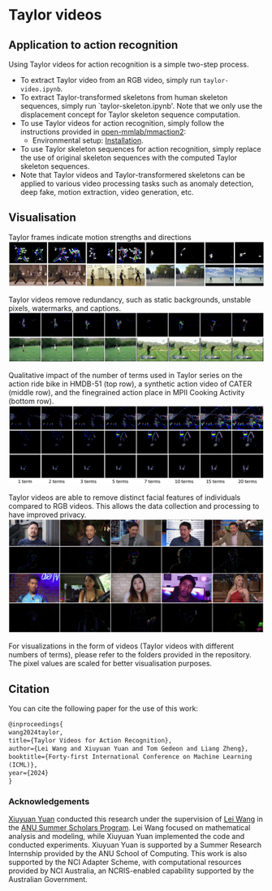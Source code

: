 # Taylor videos

## Application to action recognition

Using Taylor videos for action recognition is a simple two-step process.

- To extract Taylor video from an RGB video, simply run `taylor-video.ipynb`.
- To extract Taylor-transformed skeletons from human skeleton sequences, simply run `taylor-skeleton.ipynb'. Note that we only use the displacement concept for Taylor skeleton sequence computation.
- To use Taylor videos for action recognition, simply follow the instructions provided in [open-mmlab/mmaction2](https://github.com/open-mmlab/mmaction2?tab=readme-ov-file):
  - Environmental setup: [Installation](https://mmaction2.readthedocs.io/en/latest/get_started/installation.html).
- To use Taylor skeleton sequences for action recognition, simply replace the use of original skeleton sequences with the computed Taylor skeleton sequences.
- Note that Taylor videos and Taylor-transformered skeletons can be applied to various video processing tasks such as anomaly detection, deep fake, motion extraction, video generation, etc.


## Visualisation

Taylor frames indicate motion strengths and directions
![Alt Text](https://github.com/LeiWangR/video-ar/blob/main/images/dir-str.png)

Taylor videos remove redundancy, such as static backgrounds, unstable pixels, watermarks, and captions.
![Alt Text](https://github.com/LeiWangR/video-ar/blob/main/images/rem-cap.png)

Qualitative impact of the number of terms used in Taylor series on the action ride bike in HMDB-51 (top row), a synthetic action video of CATER (middle row), and the finegrained action place in MPII Cooking Activity (bottom row). 
![Alt Text](https://github.com/LeiWangR/video-ar/blob/main/images/terms.png)

Taylor videos are able to remove distinct facial features of individuals compared to RGB videos. This allows the data collection and processing to have improved privacy.
![Alt Text](https://github.com/LeiWangR/video-ar/blob/main/images/face.png)

For visualizations in the form of videos (Taylor videos with different numbers of terms), please refer to the folders provided in the repository. The pixel values are scaled for better visualisation purposes.

## Citation

You can cite the following paper for the use of this work:

```
@inproceedings{
wang2024taylor,
title={Taylor Videos for Action Recognition},
author={Lei Wang and Xiuyuan Yuan and Tom Gedeon and Liang Zheng},
booktitle={Forty-first International Conference on Machine Learning (ICML)},
year={2024}
}
```

### Acknowledgements

[Xiuyuan Yuan](https://jackyuanx.github.io/) conducted this research under the supervision of [Lei Wang](https://leiwangr.github.io/) in the [ANU Summer Scholars Program](https://cecc.anu.edu.au/current-students/research-opportunities/summer-research-projects-2023). Lei Wang focused on mathematical analysis and modeling, while Xiuyuan Yuan implemented the code and conducted experiments. Xiuyuan Yuan is supported by a Summer Research Internship provided by the ANU School of Computing. This work is also supported by the NCI Adapter Scheme, with computational resources provided by NCI Australia, an NCRIS-enabled capability supported by the Australian Government. 
